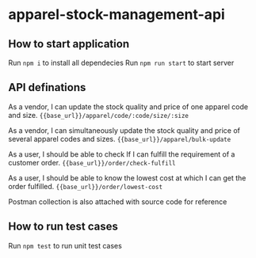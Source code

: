 # apparel-stock-management-api

## How to start application
Run `npm i` to install all dependecies
Run `npm run start` to start server

## API definations

As a vendor, I can update the stock quality and price of one apparel code and size.
`{{base_url}}/apparel/code/:code/size/:size`

As a vendor, I can simultaneously update the stock quality and price of several apparel
codes and sizes.
`{{base_url}}/apparel/bulk-update`

As a user, I should be able to check If I can fulfill the requirement of a customer order.
`{{base_url}}/order/check-fulfill`

As a user, I should be able to know the lowest cost at which I can get the order fulfilled.
`{{base_url}}/order/lowest-cost`
 

Postman collection is also attached with source code for reference

## How to run test cases
Run `npm test` to run unit test cases

